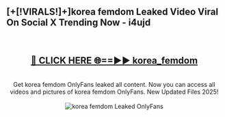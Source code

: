 <h2>[+[!VIRALS!]+]korea femdom Leaked Video Viral On Social X Trending Now - i4ujd</h2>
<br>
<div align="center">
<h2><a href="https://libra.edu.pl?korea_femdom" rel="nofollow">🔴 CLICK HERE 🌐==►► korea_femdom</a></h2>
<br>
Get korea femdom OnlyFans leaked all content. Now you can access all videos and pictures of korea femdom OnlyFans. New Updated Files 2025!
<br>
<br>
<a href="https://libra.edu.pl?korea_femdom" rel="nofollow" data-target="animated-image.originalLink"><img src="https://i.ibb.co.com/WyWwxjT/player-gif2.gif" alt="korea femdom Leaked OnlyFans" style="max-width: 100%; display: inline-block;" data-target="animated-image.originalImage"></a>
</div>
<br>